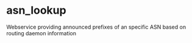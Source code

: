 # asn_lookup
Webservice providing announced prefixes of an specific ASN based on routing daemon information
